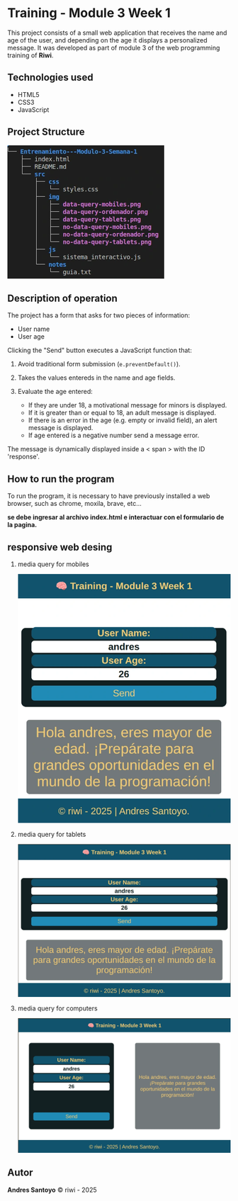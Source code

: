 # Training - Module 3 Week 1

This project consists of a small web application that receives the name and age of the user, and depending on the age it displays a personalized message. It was developed as part of module 3 of the web programming training of **Riwi**.

## Technologies used

- HTML5  
- CSS3  
- JavaScript

## Project Structure

![Structure](./src/img/estructura.webp)


## Description of operation

The project has a form that asks for two pieces of information:

- User name
- User age

Clicking the "Send" button executes a JavaScript function that:

1. Avoid traditional form submission (`e.preventDefault()`).

2. Takes the values entereds in the name and age fields.

3. Evaluate the age entered:
    - If they are under 18, a motivational message for minors is displayed. 
    - If it is greater than or equal to 18, an adult message is displayed. 
    - If there is an error in the age (e.g. empty or invalid field), an alert 
    message is displayed.
    - If age entered is a negative number send a message error.


The message is dynamically displayed inside a < span > with the ID 'response'.


## How to run the program
To run the program, it is necessary to have previously installed a web browser, such as chrome, moxila, brave, etc...

**se debe ingresar al archivo index.html e interactuar con el formulario de la pagina.**




##  responsive web desing
1. media query for mobiles

    ![Structure](./src/img/data-query-mobiles.webp)

2. media query for tablets

    ![Structure](./src/img/data-query-tablets.webp)

3. media query for computers

    ![Structure](./src/img/data-query-ordenador.webp)






##  Autor

**Andres Santoyo**
© riwi - 2025

